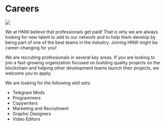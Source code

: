 # Careers

![](<../.gitbook/assets/career Opp\_small.jpg>)

We at HNW believe that professionals get paid! That is why we are always looking for new talent to add to our network and to help them develop by being part of one of the best teams in the industry. Joining HNW might be career-changing for you!

We are recruiting professionals in several key areas.  If you are looking to join a fast-growing organization focused on building quality projects on the blockchain and helping other development teams launch their projects, we welcome you to apply. &#x20;

We are looking for the following skill sets:

* Telegram Mods&#x20;
* Programmers&#x20;
* Copywriters&#x20;
* Marketing and Recruitment&#x20;
* Graphic Designers&#x20;
* Video Editors

